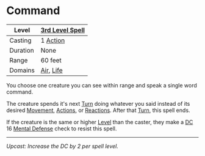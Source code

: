 # Command

| Level    | [3rd Level Spell](3rd%20Level%20Spells.md)                                 |
| -------- | -------------------------------------------------------------------------- |
| Casting  | 1 [Action](../../../../Game%20Procedures/Core%20Procedures/Action.md)      |
| Duration | None                                                                       |
| Range    | 60 feet                                                                    |
| Domains  | [Air](../../Spell%20Domains/Air.md), [Life](../../Spell%20Domains/Life.md) |

You choose one creature you can see within range and speak a single word command.

The creature spends it's next [Turn](../../../../Game%20Procedures/Core%20Procedures/Turn.md) doing whatever you said instead of its desired [Movement](../../../../Game%20Procedures/Combat/Movement.md), [Actions](../../../../Game%20Procedures/Core%20Procedures/Action.md), or [Reactions](../../../../Game%20Procedures/Combat/Reaction.md). After that [Turn](../../../../Game%20Procedures/Core%20Procedures/Turn.md), this spell ends.

If the creature is the same or higher [Level](../../../../Player%20Characters/Derived%20Statistics/Level.md) than the caster, they make a [DC](../../../../Game%20Procedures/Core%20Procedures/DC.md) 16 [Mental Defense](../../../../Player%20Characters/Derived%20Statistics/Mental%20Defense.md) check to resist this spell.

---
*Upcast: Increase the DC by 2 per spell level.*
